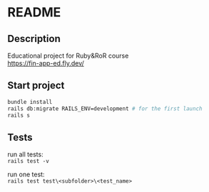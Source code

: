 # README

## Description
Educational project for Ruby&RoR course\
https://fin-app-ed.fly.dev/

## Start project
```sh
bundle install
rails db:migrate RAILS_ENV=development # for the first launch
rails s
```
## Tests
run all tests:\
`rails test -v`

run one test:\
`rails test test\<subfolder>\<test_name>`
